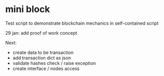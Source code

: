 # mini block

Test script to demonstrate blockchain mechanics in self-contained script

29 jan: add proof of work concept

Next:
- create data to be transaction
- add transaction dict as json
- validate hashes check / raise exception
- create interface / nodes access
